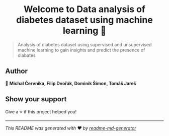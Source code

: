 <h1 align="center">Welcome to Data analysis of diabetes dataset using machine learning 👋</h1>
<p>
</p>

> Analysis of diabetes dataset using supervised and unsupervised machine learning to gain insights and predict the presence of diabates

## Author

👤 **Michal Červnika, Filip Dvořák, Dominik Šimon, Tomáš Jareš**


## Show your support

Give a ⭐️ if this project helped you!

***
_This README was generated with ❤️ by [readme-md-generator](https://github.com/kefranabg/readme-md-generator)_